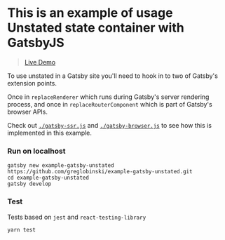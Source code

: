 # This is an example of usage Unstated state container with GatsbyJS

> [Live Demo](https://greglobinski.github.io/example-gatsby-unstated/)

To use unstated in a Gatsby site you'll need to hook in to two of Gatsby's
extension points.

Once in `replaceRenderer` which runs during Gatsby's server rendering process,
and once in `replaceRouterComponent` which is part of Gatsby's browser APIs.

Check out [`./gatsby-ssr.js`](./gatsby-ssr.js) and
[`./gatsby-browser.js`](./gatsby-browser.js) to see how this is implemented in this example.

### Run on localhost

```
gatsby new example-gatsby-unstated https://github.com/greglobinski/example-gatsby-unstated.git
cd example-gatsby-unstated
gatsby develop
```

### Test

Tests based on `jest` and `react-testing-library`

```
yarn test
```
